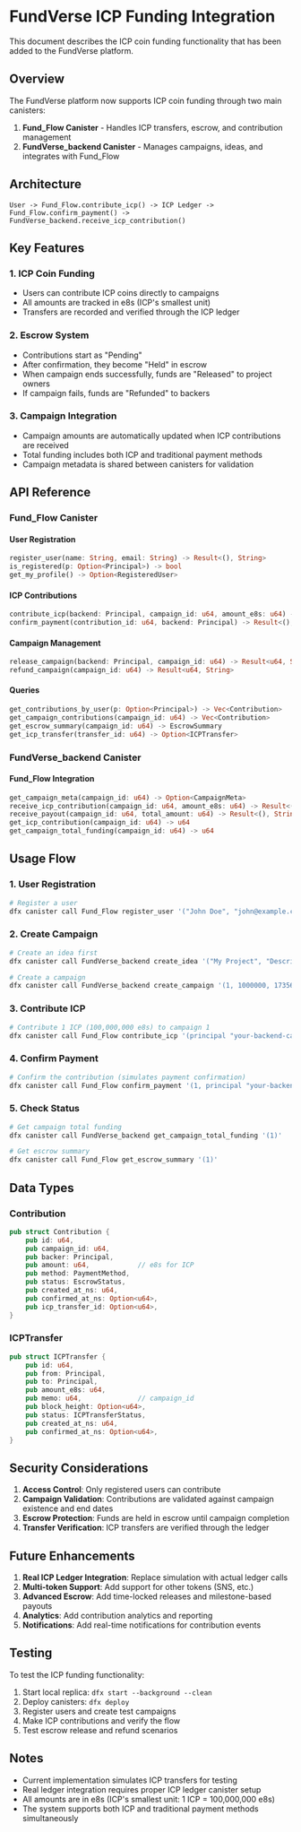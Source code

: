 # FundVerse ICP Funding Integration

This document describes the ICP coin funding functionality that has been added to the FundVerse platform.

## Overview

The FundVerse platform now supports ICP coin funding through two main canisters:

1. **Fund_Flow Canister** - Handles ICP transfers, escrow, and contribution management
2. **FundVerse_backend Canister** - Manages campaigns, ideas, and integrates with Fund_Flow

## Architecture

```
User -> Fund_Flow.contribute_icp() -> ICP Ledger -> Fund_Flow.confirm_payment() -> FundVerse_backend.receive_icp_contribution()
```

## Key Features

### 1. ICP Coin Funding
- Users can contribute ICP coins directly to campaigns
- All amounts are tracked in e8s (ICP's smallest unit)
- Transfers are recorded and verified through the ICP ledger

### 2. Escrow System
- Contributions start as "Pending"
- After confirmation, they become "Held" in escrow
- When campaign ends successfully, funds are "Released" to project owners
- If campaign fails, funds are "Refunded" to backers

### 3. Campaign Integration
- Campaign amounts are automatically updated when ICP contributions are received
- Total funding includes both ICP and traditional payment methods
- Campaign metadata is shared between canisters for validation

## API Reference

### Fund_Flow Canister

#### User Registration
```rust
register_user(name: String, email: String) -> Result<(), String>
is_registered(p: Option<Principal>) -> bool
get_my_profile() -> Option<RegisteredUser>
```

#### ICP Contributions
```rust
contribute_icp(backend: Principal, campaign_id: u64, amount_e8s: u64) -> Result<u64, String>
confirm_payment(contribution_id: u64, backend: Principal) -> Result<(), String>
```

#### Campaign Management
```rust
release_campaign(backend: Principal, campaign_id: u64) -> Result<u64, String>
refund_campaign(campaign_id: u64) -> Result<u64, String>
```

#### Queries
```rust
get_contributions_by_user(p: Option<Principal>) -> Vec<Contribution>
get_campaign_contributions(campaign_id: u64) -> Vec<Contribution>
get_escrow_summary(campaign_id: u64) -> EscrowSummary
get_icp_transfer(transfer_id: u64) -> Option<ICPTransfer>
```

### FundVerse_backend Canister

#### Fund_Flow Integration
```rust
get_campaign_meta(campaign_id: u64) -> Option<CampaignMeta>
receive_icp_contribution(campaign_id: u64, amount_e8s: u64) -> Result<(), String>
receive_payout(campaign_id: u64, total_amount: u64) -> Result<(), String>
get_icp_contribution(campaign_id: u64) -> u64
get_campaign_total_funding(campaign_id: u64) -> u64
```

## Usage Flow

### 1. User Registration
```bash
# Register a user
dfx canister call Fund_Flow register_user '("John Doe", "john@example.com")'
```

### 2. Create Campaign
```bash
# Create an idea first
dfx canister call FundVerse_backend create_idea '("My Project", "Description", 1000000, "Legal Entity", "contact@example.com", "technology", 1)'

# Create a campaign
dfx canister call FundVerse_backend create_campaign '(1, 1000000, 1735689600)'
```

### 3. Contribute ICP
```bash
# Contribute 1 ICP (100,000,000 e8s) to campaign 1
dfx canister call Fund_Flow contribute_icp '(principal "your-backend-canister-id", 1, 100000000)'
```

### 4. Confirm Payment
```bash
# Confirm the contribution (simulates payment confirmation)
dfx canister call Fund_Flow confirm_payment '(1, principal "your-backend-canister-id")'
```

### 5. Check Status
```bash
# Get campaign total funding
dfx canister call FundVerse_backend get_campaign_total_funding '(1)'

# Get escrow summary
dfx canister call Fund_Flow get_escrow_summary '(1)'
```

## Data Types

### Contribution
```rust
pub struct Contribution {
    pub id: u64,
    pub campaign_id: u64,
    pub backer: Principal,
    pub amount: u64,            // e8s for ICP
    pub method: PaymentMethod,
    pub status: EscrowStatus,
    pub created_at_ns: u64,
    pub confirmed_at_ns: Option<u64>,
    pub icp_transfer_id: Option<u64>,
}
```

### ICPTransfer
```rust
pub struct ICPTransfer {
    pub id: u64,
    pub from: Principal,
    pub to: Principal,
    pub amount_e8s: u64,
    pub memo: u64,              // campaign_id
    pub block_height: Option<u64>,
    pub status: ICPTransferStatus,
    pub created_at_ns: u64,
    pub confirmed_at_ns: Option<u64>,
}
```

## Security Considerations

1. **Access Control**: Only registered users can contribute
2. **Campaign Validation**: Contributions are validated against campaign existence and end dates
3. **Escrow Protection**: Funds are held in escrow until campaign completion
4. **Transfer Verification**: ICP transfers are verified through the ledger

## Future Enhancements

1. **Real ICP Ledger Integration**: Replace simulation with actual ledger calls
2. **Multi-token Support**: Add support for other tokens (SNS, etc.)
3. **Advanced Escrow**: Add time-locked releases and milestone-based payouts
4. **Analytics**: Add contribution analytics and reporting
5. **Notifications**: Add real-time notifications for contribution events

## Testing

To test the ICP funding functionality:

1. Start local replica: `dfx start --background --clean`
2. Deploy canisters: `dfx deploy`
3. Register users and create test campaigns
4. Make ICP contributions and verify the flow
5. Test escrow release and refund scenarios

## Notes

- Current implementation simulates ICP transfers for testing
- Real ledger integration requires proper ICP ledger canister setup
- All amounts are in e8s (ICP's smallest unit: 1 ICP = 100,000,000 e8s)
- The system supports both ICP and traditional payment methods simultaneously
